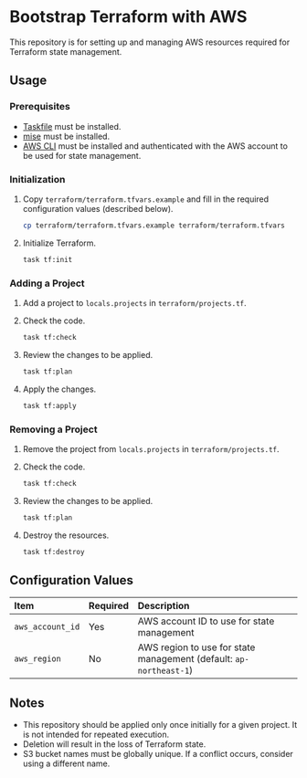 # Bootstrap Terraform with AWS

This repository is for setting up and managing AWS resources required for Terraform state management.

## Usage

### Prerequisites

- [Taskfile](https://taskfile.dev) must be installed.
- [mise](https://mise.jdx.dev) must be installed.
- [AWS CLI](https://aws.amazon.com/cli/) must be installed and authenticated with the AWS account to be used for state management.

### Initialization

1. Copy `terraform/terraform.tfvars.example` and fill in the required configuration values (described below).

    ```bash
    cp terraform/terraform.tfvars.example terraform/terraform.tfvars
    ```

2. Initialize Terraform.

    ```bash
    task tf:init
    ```

### Adding a Project

1. Add a project to `locals.projects` in `terraform/projects.tf`.

2. Check the code.

    ```bash
    task tf:check
    ```

3. Review the changes to be applied.

    ```bash
    task tf:plan
    ```

4. Apply the changes.

    ```bash
    task tf:apply
    ```

### Removing a Project

1. Remove the project from `locals.projects` in `terraform/projects.tf`.

2. Check the code.

    ```bash
    task tf:check
    ```

3. Review the changes to be applied.

    ```bash
    task tf:plan
    ```

4. Destroy the resources.

    ```bash
    task tf:destroy
    ```

## Configuration Values

| Item | Required | Description |
|:-|:-|:-|
| `aws_account_id` | Yes | AWS account ID to use for state management |
| `aws_region` | No | AWS region to use for state management (default: `ap-northeast-1`) |

## Notes

- This repository should be applied only once initially for a given project. It is not intended for repeated execution.
- Deletion will result in the loss of Terraform state.
- S3 bucket names must be globally unique. If a conflict occurs, consider using a different name.
